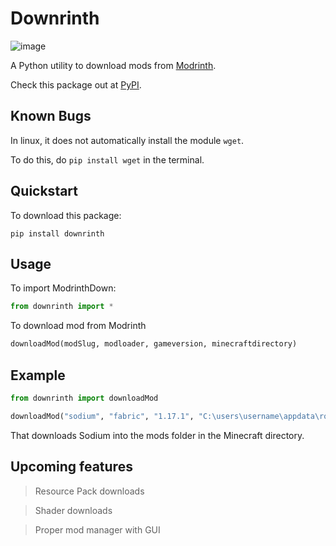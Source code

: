 # Downrinth
![image](https://github.com/v-pun215/Downrinth/assets/67716965/8f9f304c-9bae-4019-9b6e-6e96eb128aac)






A Python utility to download mods from [Modrinth](https://modrinth.com). 

Check this package out at [PyPI](https://pypi.org/project/downrinth/).
## Known Bugs
In linux, it does not automatically install the module ```wget```. 

To do this, do ```pip install wget``` in the terminal.

## Quickstart
To download this package:
```command
pip install downrinth
```

## Usage

To import ModrinthDown:
```python
from downrinth import *
```

To download mod from Modrinth
```python
downloadMod(modSlug, modloader, gameversion, minecraftdirectory)
```

## Example
```python
from downrinth import downloadMod

downloadMod("sodium", "fabric", "1.17.1", "C:\users\username\appdata\roaming\.minecraft")
```
That downloads Sodium into the mods folder in the Minecraft directory.


## Upcoming features
> Resource Pack downloads

> Shader downloads

> Proper mod manager with GUI
